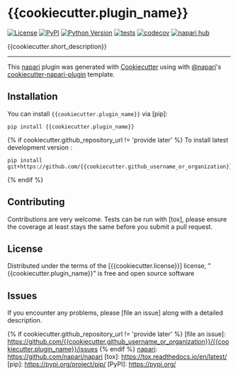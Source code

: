 # {{cookiecutter.plugin_name}}

[![License](https://img.shields.io/pypi/l/{{cookiecutter.plugin_name}}.svg?color=green)](https://github.com/{{cookiecutter.github_username_or_organization}}/{{cookiecutter.plugin_name}}/raw/main/LICENSE)
[![PyPI](https://img.shields.io/pypi/v/{{cookiecutter.plugin_name}}.svg?color=green)](https://pypi.org/project/{{cookiecutter.plugin_name}})
[![Python Version](https://img.shields.io/pypi/pyversions/{{cookiecutter.plugin_name}}.svg?color=green)](https://python.org)
[![tests](https://github.com/{{cookiecutter.github_username_or_organization}}/{{cookiecutter.plugin_name}}/workflows/tests/badge.svg)](https://github.com/{{cookiecutter.github_username_or_organization}}/{{cookiecutter.plugin_name}}/actions)
[![codecov](https://codecov.io/gh/{{cookiecutter.github_username_or_organization}}/{{cookiecutter.plugin_name}}/branch/main/graph/badge.svg)](https://codecov.io/gh/{{cookiecutter.github_username_or_organization}}/{{cookiecutter.plugin_name}})
[![napari hub](https://img.shields.io/endpoint?url=https://api.napari-hub.org/shields/{{cookiecutter.plugin_name}})](https://napari-hub.org/plugins/{{cookiecutter.plugin_name}})

{{cookiecutter.short_description}}

----------------------------------

This [napari] plugin was generated with [Cookiecutter] using with [@napari]'s [cookiecutter-napari-plugin] template.

<!--
Don't miss the full getting started guide to set up your new package:
https://github.com/napari/cookiecutter-napari-plugin#getting-started

and review the napari docs for plugin developers:
https://napari.org/docs/plugins/index.html
-->

## Installation

You can install `{{cookiecutter.plugin_name}}` via [pip]:

    pip install {{cookiecutter.plugin_name}}


{% if cookiecutter.github_repository_url != 'provide later' %}
To install latest development version :

    pip install git+https://github.com/{{cookiecutter.github_username_or_organization}}/{{cookiecutter.plugin_name}}.git
{% endif %}

## Contributing

Contributions are very welcome. Tests can be run with [tox], please ensure
the coverage at least stays the same before you submit a pull request.

## License

Distributed under the terms of the [{{cookiecutter.license}}] license,
"{{cookiecutter.plugin_name}}" is free and open source software

## Issues

If you encounter any problems, please [file an issue] along with a detailed description.

[napari]: https://github.com/napari/napari
[Cookiecutter]: https://github.com/audreyr/cookiecutter
[@napari]: https://github.com/napari
[MIT]: http://opensource.org/licenses/MIT
[BSD-3]: http://opensource.org/licenses/BSD-3-Clause
[GNU GPL v3.0]: http://www.gnu.org/licenses/gpl-3.0.txt
[GNU LGPL v3.0]: http://www.gnu.org/licenses/lgpl-3.0.txt
[Apache Software License 2.0]: http://www.apache.org/licenses/LICENSE-2.0
[Mozilla Public License 2.0]: https://www.mozilla.org/media/MPL/2.0/index.txt
[cookiecutter-napari-plugin]: https://github.com/napari/cookiecutter-napari-plugin
{% if cookiecutter.github_repository_url != 'provide later' %}
[file an issue]: https://github.com/{{cookiecutter.github_username_or_organization}}/{{cookiecutter.plugin_name}}/issues
{% endif %}
[napari]: https://github.com/napari/napari
[tox]: https://tox.readthedocs.io/en/latest/
[pip]: https://pypi.org/project/pip/
[PyPI]: https://pypi.org/
